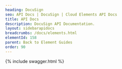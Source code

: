 ```yaml
---
heading: DocuSign
seo: API Docs | DocuSign | Cloud Elements API Docs
title: API Docs
description: DocuSign API Documentation.
layout: sidebarapidocs
breadcrumbs: /docs/elements.html
elementId: 158
parent: Back to Element Guides
order: 90
---
```


{% include swagger.html %}
